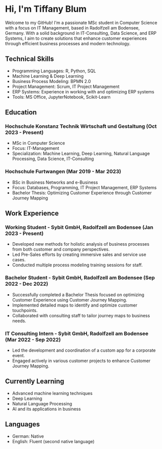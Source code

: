 # Hi, I'm Tiffany Blum 

Welcome to my GitHub! I'm a passionate MSc student in Computer Science with a focus on IT Management, based in Radolfzell am Bodensee, Germany. 
With a solid background in IT-Consulting, Data Science, and ERP Systems, I aim to create solutions that enhance customer experiences through efficient business processes and modern technology.

##  Technical Skills
- Programming Languages: R, Python, SQL
- Machine Learning & Deep Learning
- Business Process Modeling: BPMN 2.0
- Project Management: Scrum, IT Project Management
- ERP Systems: Experience in working with and optimizing ERP systems
- Tools: MS Office, JupyterNotebook, Scikit-Learn

## Education
### Hochschule Konstanz Technik Wirtschaft und Gestaltung (Oct 2023 - Present)
- MSc in Computer Science
- Focus: IT-Management
- Specialization: Machine Learning, Deep Learning, Natural Language Processing, Data Science, IT-Consulting
### Hochschule Furtwangen (Mar 2019 - Mar 2023)
- BSc in Business Networks and e-Business
- Focus: Databases, Programming, IT Project Management, ERP Systems
- Bachelor Thesis: Optimizing Customer Experience through Customer Journey Mapping

## Work Experience
### Working Student - Sybit GmbH, Radolfzell am Bodensee (Jan 2023 - Present)
- Developed new methods for holistic analysis of business processes from both customer and company perspectives.
- Led Pre-Sales efforts by creating immersive sales and service use cases.
- Conducted multiple process modeling training sessions for staff.

### Bachelor Student - Sybit GmbH, Radolfzell am Bodensee (Sep 2022 - Dec 2022)
- Successfully completed a Bachelor Thesis focused on optimizing Customer Experience using Customer Journey Mapping.
- Implemented detailed maps to identify and optimize customer touchpoints.
- Collaborated with consulting staff to tailor journey maps to business needs.

### IT Consulting Intern - Sybit GmbH, Radolfzell am Bodensee (Mar 2022 - Sep 2022)
- Led the development and coordination of a custom app for a corporate event.
- Engaged actively in various customer projects to enhance Customer Journey Mapping.

## Currently Learning
- Advanced machine learning techniques
- Deep Learning
- Natural Language Processing
- AI and its applications in business

## Languages
- German: Native
- English: Fluent (second native language)

<!---
tiffanykarolineblum/tiffanykarolineblum is a ✨ special ✨ repository because its `README.md` (this file) appears on your GitHub profile.
You can click the Preview link to take a look at your changes.
--->
